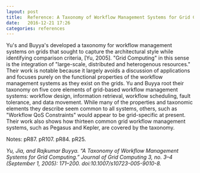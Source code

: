 ```yaml
---
layout: post
title:  Reference: A Taxonomy of Workflow Management Systems for Grid Computing
date:   2016-12-21 17:26
categories: references
---
```


Yu's and Buyya's developed a taxonomy for workflow management systems on grids 
that sought to capture the architectural style while identifying comparison 
criteria, \[Yu, 2005]. "Grid Computing" in this sense is the integration of 
"large-scale, distributed and heterogenous resources." Their work is notable 
because it largely avoids a discussion of applications and focuses purely on 
the functional properties of the workflow management systems as they exist on
the grids. Yu and Buyya root their taxonomy on five core elements of 
grid-based workflow management systems: workflow design, information retrieval,
workflow scheduling, fault tolerance, and data movement. While many of the
properties and taxonomic elements they describe seem common to all systems,
others, such as "Workflow QoS Constraints" would appear to be grid-specific at
present. Their work also shows how thirteen common grid workflow management 
systems, such as Pegasus and Kepler, are covered by the taxonomy.

Notes: pR87. pR107. pR84. pR25.

_Yu, Jia, and Rajkumar Buyya. “A Taxonomy of Workflow Management Systems for Grid Computing.” Journal of Grid Computing 3, no. 3–4 (September 1, 2005): 171–200. doi:10.1007/s10723-005-9010-8._


